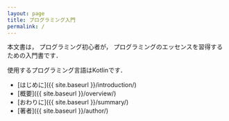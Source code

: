 ```yaml
---
layout: page
title: プログラミング入門
permalink: /
---
```

本文書は，
プログラミング初心者が，
プログラミングのエッセンスを習得するための入門書です．

使用するプログラミング言語はKotlinです．

* [はじめに]({{ site.baseurl }}/introduction/)
* [概要]({{ site.baseurl }}/overview/)
* [おわりに]({{ site.baseurl }}/summary/)
* [著者]({{ site.baseurl }}/author/)

